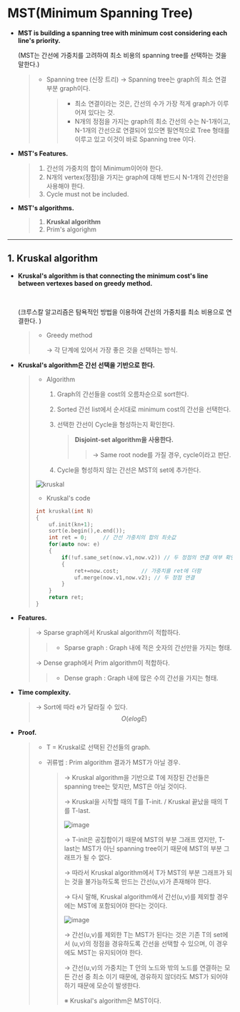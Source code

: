 # MST(Minimum Spanning Tree)

- **MST is building a spanning tree with minimum cost considering each line's priority.** 

  (MST는 간선에 가중치를 고려하여 최소 비용의 spanning tree를 선택하는 것을 말한다.)

  > - Spanning tree (신장 트리)
  >   → Spanning tree는 graph의 최소 연결 부분 graph이다.
  >
  >   > - 최소 연결이라는 것은, 간선의 수가 가장 적게 graph가 이루어져 있다는 것.
  >   > - N개의 정점을 가지는 graph의 최소 간선의 수는 N-1개이고, N-1개의 간선으로 연결되어 있으면 필연적으로 Tree 형태를 이루고 있고 이것이 바로 Spanning tree 이다.
  
- **MST's Features.**

  > 1. 간선의 가중치의 합이 Minimum이어야 한다.
  > 2. N개의 vertex(정점)을 가지는 graph에 대해 반드시 N-1개의 간선만을 사용해야 한다.
  > 3. Cycle must not be included.

- **MST's algorithms.**

  > 1. **Kruskal algorithm**
  > 2. Prim's algorighm

------

## 1. Kruskal algorithm

- **Kruskal's algorithm is that connecting the minimum cost's line between vertexes based on greedy method.**

  <br>

  (크루스칼 알고리즘은 탐욕적인 방법을 이용하여 간선의 가중치를 최소 비용으로 연결한다. )

  > * Greedy method
  >
  >   → 각 단계에 있어서 가장 좋은 것을 선택하는 방식.

- **Kruskal's algorithm은 간선 선택을 기반으로 한다.**

  > - Algorithm
  >
  >   1. Graph의 간선들을 cost의 오름차순으로 sort한다.
  >
  >   2. Sorted 간선 list에서 순서대로 minimum cost의 간선을 선택한다.
  >
  >   3. 선택한 간선이 Cycle을 형성하는지 확인한다.
  >
  >      > **Disjoint-set algorithm을 사용한다.**
  >      >
  >      > > → Same root node를 가질 경우, cycle이라고 판단.
  >
  >   4. Cycle을 형성하지 않는 간선은 MST의 set에 추가한다.
  >
  > ![kruskal](https://user-images.githubusercontent.com/23169707/52745869-06aacc00-2f95-11e9-8869-7bdb21f19361.png)
  >
  >
  >
  > - Kruskal's code
  >
  > ```c++
  > int kruskal(int N)
  > {
  >     uf.init(kn+1);
  >     sort(e.begin(),e.end());
  >     int ret = 0;     // 간선 가중치의 합의 최솟값
  >     for(auto now: e)
  >     {
  >         if(!uf.same_set(now.v1,now.v2))	// 두 정점의 연결 여부 확인
  >         { 
  >             ret+=now.cost;       // 가중치를 ret에 더함
  >             uf.merge(now.v1,now.v2); // 두 정점 연결
  >         }
  >     }
  >     return ret;
  > }
  > ```

- **Features.**

  > → Sparse graph에서 Kruskal algorithm이 적합하다.
  >
  > > * Sparse graph : Graph 내에 적은 숫자의 간선만을 가지는 형태.
  >
  > → Dense graph에서 Prim algorithm이 적합하다.
  >
  > > * Dense graph : Graph 내에 많은 수의 간선을 가지는 형태.

- **Time complexity.**

  > → Sort에 따라 e가 달라질 수 있다.
  > $$
  > O(e logE)
  > $$
  >

- **Proof.**

  > - T = Kruskal로 선택된 간선들의 graph.
  >
  > - 귀류법 : Prim algorithm 결과가 MST가 아닐 경우.
  >
  >   > → Kruskal algorithm을 기반으로 T에 저장된 간선들은 spanning tree는 맞지만, MST은 아닐 것이다.
  >   >
  >   > → Kruskal을 시작할 때의 T를 T-init. / Kruskal 끝났을 때의 T를 T-last.
  >   >
  >   > ![image](https://user-images.githubusercontent.com/23169707/52042011-e38e1000-24f0-11e9-947f-832ca7ff3eaa.png)
  >   >
  >   > → T-init은 공집합이기 때문에 MST의 부분 그래프 였지만, T-last는 MST가 아닌 spanning tree이기 때문에 MST의 부분 그래프가 될 수 없다.
  >   >
  >   > → 따라서 Kruskal algorithm에서 T가 MST의 부분 그래프가 되는 것을 불가능하도록 만드는 간선(u,v)가 존재해야 한다.
  >   >
  >   > → 다시 말해, Kruskal algorithm에서 간선(u,v)를 제외할 경우에는 MST에 포함되어야 한다는 것이다.
  >   >
  >   > ![image](https://user-images.githubusercontent.com/23169707/52042126-38318b00-24f1-11e9-8b70-0e723b69ccfd.png)
  >   >
  >   > → 간선(u,v)를 제외한 T는 MST가 된다는 것은 기존 T의 set에서 (u,v)의 정점을 경유하도록 간선을 선택할 수 있으며, 이 경우에도 MST는 유지되어야 한다.
  >   >
  >   > → 간선(u,v)의 가중치는 T 안의 노드와 밖의 노드를 연결하는 모든 간선 중 최소 이기 때문에, 경유하지 않더라도 MST가 되어야 하기 때문에 모순이 발생한다.
  >   >
  >   > ※ Kruskal's algorithm은 MST이다.
